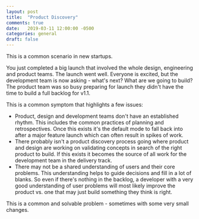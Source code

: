 ```yaml
---
layout: post
title:  "Product Discovery"
comments: true
date:   2019-03-11 12:00:00 -0500
categories: general
draft: false
---
```


This is a common scenario in new startups.

You just completed a big launch that involved the whole design, engineering and product teams. The launch went well. Everyone is excited, but the development team is now asking - what's next? What are we going to build? The product team was so busy preparing for launch they didn't have the time to build a full backlog for v1.1.

This is a common symptom that highlights a few issues:

- Product, design and development teams don't have an established rhythm. This includes the common practices of planning and retrospectives. Once this exists it's the default mode to fall back into after a major feature launch which can often result in spikes of work. 
- There probably isn't a  product discovery process going where product and design are working on validating concepts in search of the right product to build. If this exists it becomes the source of all work for the development team in the delivery track. 
- There may not be a shared understanding of users and their core problems. This understanding helps to guide decisions and fill in a lot of blanks. So even if there's nothing in the backlog, a developer with a very good understanding of user problems will most likely improve the product vs. one that may just build something they think is right. 

This is a common and solvable problem - sometimes with some very small changes. 